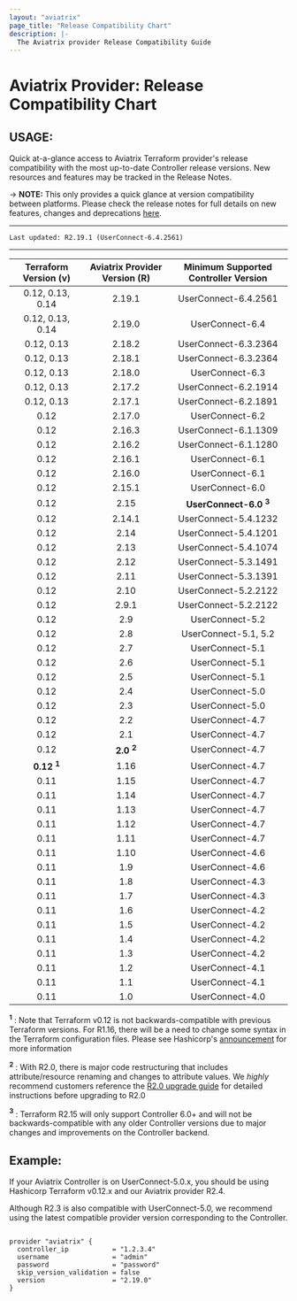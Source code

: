 ```yaml
---
layout: "aviatrix"
page_title: "Release Compatibility Chart"
description: |-
  The Aviatrix provider Release Compatibility Guide
---
```


# Aviatrix Provider: Release Compatibility Chart

## USAGE:
Quick at-a-glance access to Aviatrix Terraform provider's release compatibility with the most up-to-date Controller release versions. New resources and features may be tracked in the Release Notes.

-> **NOTE:** This only provides a quick glance at version compatibility between platforms. Please check the release notes for full details on new features, changes and deprecations [here](https://www.terraform.io/docs/providers/aviatrix/guides/release-notes.html).


---

``Last updated: R2.19.1 (UserConnect-6.4.2561)``


---


| Terraform Version (v) | Aviatrix Provider Version (R) | Minimum Supported Controller Version |
|:-----------------:|:-------------------------:|:----------------------------:|
| 0.12, 0.13, 0.14  | 2.19.1                   | UserConnect-6.4.2561         |
| 0.12, 0.13, 0.14  | 2.19.0                   | UserConnect-6.4              |
| 0.12, 0.13        | 2.18.2                   | UserConnect-6.3.2364         |
| 0.12, 0.13        | 2.18.1                   | UserConnect-6.3.2364         |
| 0.12, 0.13        | 2.18.0                   | UserConnect-6.3              |
| 0.12, 0.13        | 2.17.2                   | UserConnect-6.2.1914         |
| 0.12, 0.13        | 2.17.1                   | UserConnect-6.2.1891         |
| 0.12              | 2.17.0                   | UserConnect-6.2              |
| 0.12              | 2.16.3                   | UserConnect-6.1.1309         |
| 0.12              | 2.16.2                   | UserConnect-6.1.1280         |
| 0.12              | 2.16.1                   | UserConnect-6.1              |
| 0.12              | 2.16.0                   | UserConnect-6.1              |
| 0.12              | 2.15.1                   | UserConnect-6.0              |
| 0.12              | 2.15                     | **UserConnect-6.0 <sup>3</sup>** |
| 0.12              | 2.14.1                   | UserConnect-5.4.1232         |
| 0.12              | 2.14                     | UserConnect-5.4.1201         |
| 0.12              | 2.13                     | UserConnect-5.4.1074         |
| 0.12              | 2.12                     | UserConnect-5.3.1491         |
| 0.12              | 2.11                     | UserConnect-5.3.1391         |
| 0.12              | 2.10                     | UserConnect-5.2.2122         |
| 0.12              | 2.9.1                    | UserConnect-5.2.2122         |
| 0.12              | 2.9                      | UserConnect-5.2              |
| 0.12              | 2.8                      | UserConnect-5.1, 5.2         |
| 0.12              | 2.7                      | UserConnect-5.1              |
| 0.12              | 2.6                      | UserConnect-5.1              |
| 0.12              | 2.5                      | UserConnect-5.1              |
| 0.12              | 2.4                      | UserConnect-5.0              |
| 0.12              | 2.3                      | UserConnect-5.0              |
| 0.12              | 2.2                      | UserConnect-4.7              |
| 0.12              | 2.1                      | UserConnect-4.7              |
| 0.12              | **2.0 <sup>2</sup>**     | UserConnect-4.7              |
| **0.12 <sup>1</sup>** | 1.16                 | UserConnect-4.7              |
| 0.11              | 1.15                     | UserConnect-4.7              |
| 0.11              | 1.14                     | UserConnect-4.7              |
| 0.11              | 1.13                     | UserConnect-4.7              |
| 0.11              | 1.12                     | UserConnect-4.7              |
| 0.11              | 1.11                     | UserConnect-4.7              |
| 0.11              | 1.10                     | UserConnect-4.6              |
| 0.11              | 1.9                      | UserConnect-4.6              |
| 0.11              | 1.8                      | UserConnect-4.3              |
| 0.11              | 1.7                      | UserConnect-4.3              |
| 0.11              | 1.6                      | UserConnect-4.2              |
| 0.11              | 1.5                      | UserConnect-4.2              |
| 0.11              | 1.4                      | UserConnect-4.2              |
| 0.11              | 1.3                      | UserConnect-4.2              |
| 0.11              | 1.2                      | UserConnect-4.1              |
| 0.11              | 1.1                      | UserConnect-4.1              |
| 0.11              | 1.0                      | UserConnect-4.0              |


**<sup>1</sup>** : Note that Terraform v0.12 is not backwards-compatible with previous Terraform versions. For R1.16, there will be a need to change some syntax in the Terraform configuration files. Please see Hashicorp's [announcement](https://www.hashicorp.com/blog/announcing-terraform-0-12) for more information

**<sup>2</sup>** : With R2.0, there is major code restructuring that includes attribute/resource renaming and changes to attribute values. We *highly* recommend customers reference the [R2.0 upgrade guide](https://www.terraform.io/docs/providers/aviatrix/guides/v2-upgrade-guide.html) for detailed instructions before upgrading to R2.0

**<sup>3</sup>** : Terraform R2.15 will only support Controller 6.0+ and will not be backwards-compatible with any older Controller versions due to major changes and improvements on the Controller backend.

## Example:
If your Aviatrix Controller is on UserConnect-5.0.x, you should be using Hashicorp Terraform v0.12.x and our Aviatrix provider R2.4.

Although R2.3 is also compatible with UserConnect-5.0, we recommend using the latest compatible provider version corresponding to the Controller.

```hcl

provider "aviatrix" {
  controller_ip           = "1.2.3.4"
  username                = "admin"
  password                = "password"
  skip_version_validation = false
  version                 = "2.19.0"
}
```

